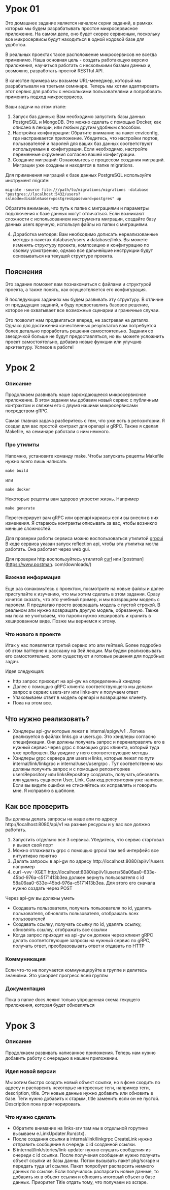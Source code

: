 # Урок 01

Это домашнее задание является началом серии заданий, в рамках которых мы будем разрабатывать простое микросервисное приложение. На самом деле, оно будет скорее сервисным, поскольку все микросервисы будут находиться в одной кодовой базе для удобства. 

В реальных проектах такое расположение микросервисов не всегда применимо. Наша основная цель - создать работающую версию приложения, научиться работать с несколькими базами данных и, возможно, разработать простой RESTful API.

В качестве примера мы возьмем URL-менеджер, который мы разрабатывали на третьем семинаре. Теперь мы хотим адаптировать этот сервис для работы с несколькими пользователями и попробовать применить подход микросервисов.

Ваши задачи на этом этапе:

1. Запуск баз данных: Вам необходимо запустить базы данных PostgreSQL и MongoDB. Это можно сделать с помощью Docker, как описано в лекции, или любым другим удобным способом.
2. Настройка конфигурации: Обратите внимание на пакет env/config, где настраивается приложение. Убедитесь, что настройки портов, пользователей и паролей для ваших баз данных соответствуют используемым в конфигурации. Если необходимо, настройте переменные окружения согласно вашей конфигурации.
3. Создание миграций: Ознакомьтесь с процессом создания миграций. Миграции уже созданы и находятся в папке migrations. 

Для применения миграций к базе данных PostgreSQL используйте инструмент migrate:

```shell
migrate -source file:///path/to/migrations/migrations -database "postgres://localhost:5432/users?sslmode=disable&user=postgres&password=postgres" up
```

Обратите внимание, что путь к папке с миграциями и параметры подключения к базе данных могут отличаться. Если возникают сложности с использованием инструмента миграции, создайте базу данных users вручную, используя файлы из папки с миграциями.

4. Доработка методов: Вам необходимо дописать нереализованные методы в пакетах database/users и database/links. Вы можете изменять структуру проекта, композицию и конфигурацию по своему усмотрению, однако все дальнейшие инструкции будут основываться на текущей структуре проекта.

## Пояснения 
Это задание поможет вам познакомиться с файлами и структурой проекта, а также понять, как осуществляется его конфигурация. 

В последующих заданиях мы будем развивать эту структуру. В отличие от предыдущих заданий, я буду предоставлять базовое решение, которое не охватывает все возможные сценарии и граничные случаи.

Это позволит нам продвигаться вперед, не застревая на деталях. Однако для достижения качественных результатов вам потребуется более детально проработать решения самостоятельно. Задания со звездочкой больше не будут предоставляться, но вы можете усложнить проект самостоятельно, добавив новые функции или улучшив архитектуру. Успехов в работе!

# Урок 2

### Описание
Продолжаем развивать наше зарождающееся микросервисное приложение.
В этом задании мы добавим новый сервис с публичным контрактом и свяжем его с двумя нашими микросервисами посредством 
gRPC.

Самая главная задача разберитесь с тем, что уже есть в репозитории. Я создал для вас простой контракт для openapi и 
gRPC. Также я сделал Makefile, на семинаре работали с ним немного.

### Про утилиты
Напомню, установите команду make. Чтобы запускать рецепты Makefile нужно всего лишь написать
```shell
make build
```

или

```shell
make docker
```

Некоторые рецепты вам здорово упростят жизнь. Например 
```shell
make generate
```

Перегенерирует вам gRPC или openapi каркасы если вы внесли в них изменения. Я стараюсь контракты описывать за вас, 
чтобы возникло меньше сложностей. 

Для проверки работы сервиса можно воспользоваться утилитой [grpcui](https://github.com/fullstorydev/grpcui)
В коде сервиса указан запуск reflection api, чтобы эта утилитка могла работать. Она работает через web gui.

Для проверки http воспользуйтесь утилитой [curl](https://curl.se/download.html) или [postman](https://www.postman.
com/downloads/)

### Важная информация
Еще раз ознакомьтесь с проектом, посмотрите на новые файлы и далее приступайте к изучению, что мы хотим сделать в 
этом задании. Сразу хочется сказать, что это учебный пример, и мы возвращаем модель с паролем. Я предлагаю просто 
возвращать модель с пустой строкой. В реальном апи нужно возвращать другую модель, обрезанную. Также мы пока не 
учитываем, что пароли нужно хешировать и хранить в хешированном виде. Позже мы вернемся к этому.


### Что нового в проекте

Итак у нас появляется третий сервис это апи гейтвей. Более подробно об этом паттерне я расскажу на 3ей лекции. Мы 
будем реализовывать его самостоятельно, хотя существуют и готовые решения для подобных задач.

Идея следующая:
* http запрос приходит на api-gw на определенный хэндлер
* Далее с помощью gRPC клиента соответствующего мы делаем запрос в сервис users-srv
  или links-srv и получаем ответ
* Упаковываем ответ в модель openapi и возвращаем клиенту.
* Пока на этом все.


## Что нужно реализовать?

* Хэндлеры api-gw которые лежат в internal/apigw/v1 . Логика реализуется в файлах links.go и users.go. Это хэндлеры 
  согласно спецификации. Они должны получать запрос и перенаправлять его в нужный сервис через grpc с помощью grpc 
  клиента, который туда уже проброшен. Вы увидите у него соответствующие методы. 
* Хэндлеры grpc сервера для users и links, которые лежат по пути internal/link/linkgrpc и internal/user/usergrpc . 
  Тут соответственно мы должны получить запрос и с помощью репозиториев usersRepository или linksRepository 
  создавать, получать,обновлять или удалять сущности User, Link. Сам код репозитория уже написан. Если вы видите 
  ошибки не стисняйтесь их исправлять и говорить мне. Я исправлю в шаблоне.

## Как все проверить

Вы должны делать запросы на наше апи по адресу http://localhost:8080/api/v1 на разные ресурсы и у 
вас все должно работать.
1) Запустить отдельно все 3 сервиса. Убедитесь, что сервис стартовал и вывел свой порт
2) Можно отлаживать grpc с помощью grpcui там веб интерфейс все интуитивно понятно
3) Делать запросы в api-gw по адресу http://localhost:8080/api/v1/users например
4) curl -vvv -XGET http://localhost:8080/api/v1/users/58a06aa0-633e-45bd-976a-c5171413b3ea должен вернуть 
   пользователя с id 58a06aa0-633e-45bd-976a-c5171413b3ea. Для этого его сначала нужно создать через POST

Через api-gw вы должны уметь
* Создавать пользователя, получать пользователя по id, удалять пользователя, обновлять пользователя, отображать всех 
  пользователей
* Создавать ссылку, получать ссылку по id, удалять ссылку, обновлять ссылку, отображать все ссылки
* Когда запрос приходит на api-gw он должен через клиент gRPC делать соответствующие запросы на нужный сервис по 
  gRPC, получать ответ, преобразовывать ответ и отдавать по HTTP

### Коммуникация
Если что-то не получается коммуницируйте в группе и делитесь знаниями. Это ускоряет прогресс всей группы

### Документация

Пока в папке docs лежит только упрощенная схема текущего приложения, которая будет обновляться

# Урок 3


### Описание
Продолжаем развивать написанное приложения. Теперь нам нужно добавить работу с очередью в нашем приложении. 


### Идея новой версии
Мы хотим быстро создать новый объект ссылки, но в фоне сходить по адресу и распарсить некоторые интересные теги, 
например теги, description, title. Эти новые данные нужно добавить или обновить в базе. Теги нужно добавить к старым,
title заменить если он не пустой. Description пока проигнорировать.

### Что нужно сделать
* Обратите внимание на links-srv там мы в отдельной горутине вызываем e.LinkUpdater.Run(ctx).
* После создания ссылки в internal/link/linkgrpc CreateLink нужно отправить сообщение в очередь с id созданной ссылки.
* В internal/link/stories/link-updater нужно слушать сообщения из очереди с id ссылки. После получения сообщения 
  нужно получить объект ссылки из базы данны. Потом вызывать пакет pkg/scrape и передать туда url ссылки. Пакет 
  попробует распарсить немного данных по ссылке. Если получилось распарсить новые данные, то добавить их в объект 
  ссылки и обновить итоговый объект в базе данных. Приоритет Title отдать тому, что получаем из scrape.